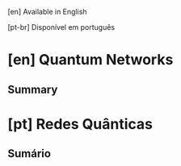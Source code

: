 
[en] Available in English

[pt-br] Disponível em português

# [en] Quantum Networks

## Summary

# [pt] Redes Quânticas

## Sumário
